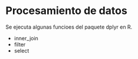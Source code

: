 # Procesamiento de datos

Se ejecuta algunas funcioes del paquete dplyr en R.

* inner_join
* filter
* select